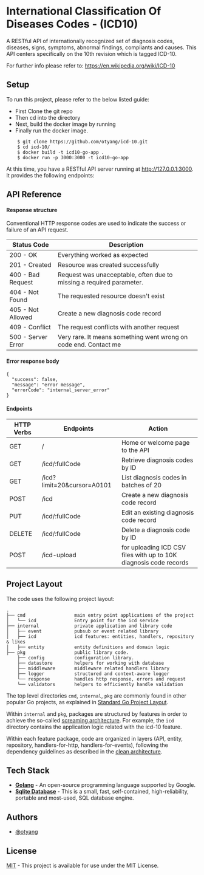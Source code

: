 
# International Classification Of Diseases Codes -  (ICD10) 

A RESTful API of internationally recognized set of diagnosis codes, diseases, signs, symptoms, abnormal findings, compliants and causes. This API centers specifically on the 10th revision which is tagged ICD-10. 

For further info please refer to: https://en.wikipedia.org/wiki/ICD-10


## Setup

To run this project, please refer to the below listed guide:


- First Clone the git repo
- Then cd into the directory 
- Next, build the docker image by running
- Finally run the docker image. 

```
    $ git clone https://github.com/otyang/icd-10.git
    $ cd icd-10/
    $ docker build -t icd10-go-app .  
    $ docker run -p 3000:3000 -t icd10-go-app
```

At this time, you have a RESTful API server running at http://127.0.0.1:3000. It provides the following endpoints:
## API Reference

#### Response structure
Conventional HTTP response codes are used to indicate the success or failure of an API request. 

| Status Code | Description|
| --- | --- | 
| 200 - OK | Everything worked as expected|
| 201 - Created | Resource was created successfully |
| 400 - Bad Request| Request was unacceptable, often due to missing a required parameter. | 
| 404 - Not Found | The requested resource doesn't exist  | 
| 405 - Not Allowed | Create a new diagnosis code record |
| 409 - Conflict | The request conflicts with another request | 
| 500 - Server Error | Very rare. It means something went wrong on code end. Contact me | 


#### Error response body
````
{
  "success": false,
  "message": "error message",
  "errorCode": "internal_server_error"
}
````


####  Endpoints
| HTTP Verbs | Endpoints | Action |
| --- | --- | --- |
| GET | / | Home or welcome page to the API |
| GET | /icd/:fullCode | Retrieve diagnosis codes by ID  | 
| GET | /icd?limit=20&cursor=A0101 | List diagnosis codes in batches of 20  | 
| POST | /icd | Create a new diagnosis code record |
| PUT | /icd/:fullCode | Edit an existing diagnosis code record | 
| DELETE | /icd/:fullCode | Delete a diagnosis code by ID |
| POST | /icd-upload | for uploading ICD CSV files with up to 10K diagnosis code records |



 


## Project Layout 

The code uses the following project layout:
 
```
.
├── cmd                  main entry point applications of the project
│   └── icd              Entry point for the icd service
├── internal             private application and library code
│   ├── event            pubsub or event related library
│   ├── icd              icd features: entities, handlers, repository & likes
│   ├── entity           entity definitions and domain logic
├── pkg                  public library code. 
    ├── config           configuration library.  
    ├── datastore        helpers for working with database
    ├── middleware       middleware related handlers library
    ├── logger           structured and context-aware logger
    └── response         handles http response, errors and request
    └── validators       helpers to efficiently handle validation 
```

The top level directories `cmd`, `internal`, `pkg` are commonly found in other popular Go projects, as explained in
[Standard Go Project Layout](https://github.com/golang-standards/project-layout).

Within `internal` and `pkg`, packages are structured by features in order to achieve the so-called
[screaming architecture](https://blog.cleancoder.com/uncle-bob/2011/09/30/Screaming-Architecture.html). For example, 
the `icd` directory contains the application logic related with the icd-10 feature. 

Within each feature package, code are organized in layers (API, entity, repository, handlers-for-http, handlers-for-events), following the dependency guidelines
as described in the [clean architecture](https://blog.cleancoder.com/uncle-bob/2012/08/13/the-clean-architecture.html).

## Tech Stack
 

* **[Golang](https://go.dev/)** - An open-source programming language supported by Google. 
* **[Sqlite Database](https://sqlite.org/)** - This is a small, fast, self-contained, high-reliability, portable and most-used, SQL database engine.
## Authors

- [@otyang](https://www.github.com/otyang)

## License

[MIT](https://choosealicense.com/licenses/mit/) - This project is available for use under the MIT License.
